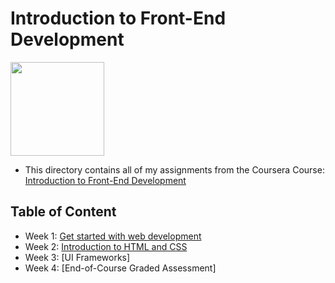 # Introduction to Front-End Development

<img src="../meta-logo.png" width=150>

- This directory contains all of my assignments from the Coursera Course: [Introduction to Front-End Development](https://www.coursera.org/learn/introduction-to-front-end-development?specialization=meta-front-end-developer)

## Table of Content

- Week 1: [Get started with web development](https://github.com/SatyamKaGithub/Meta-Front-End-Developer/tree/main/Course%201%20-%20Introduction%20to%20Front-End%20Development/Week1%20-%20Get%20started%20with%20Web%20Development)
- Week 2: [Introduction to HTML and CSS](https://github.com/SatyamKaGithub/Meta-Front-End-Developer/tree/main/Course%201%20-%20Introduction%20to%20Front-End%20Development/Week2%20-%20Introduction%20toHTML%20%26%20CSS)
- Week 3: [UI Frameworks]
- Week 4: [End-of-Course Graded Assessment]
